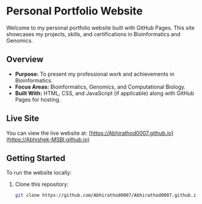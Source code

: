 # Personal Portfolio Website

Welcome to my personal portfolio website built with GitHub Pages. This site showcases my projects, skills, and certifications in Bioinformatics and Genomics.

## Overview

- **Purpose:** To present my professional work and achievements in Bioinformatics.
- **Focus Areas:** Bioinformatics, Genomics, and Computational Biology.
- **Built With:** HTML, CSS, and JavaScript (if applicable) along with GitHub Pages for hosting.

## Live Site

You can view the live website at: [https://Abhirathod0007.github.io](https://Abhishek-MSBI.github.io)

## Getting Started

To run the website locally:
1. Clone this repository:
   ```bash
   git clone https://github.com/Abhirathod0007/Abhirathod0007.github.io.git
